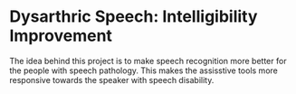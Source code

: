 # Dysarthric Speech: Intelligibility Improvement

The idea behind this project is to make speech recognition more better for the people with speech pathology. This makes the assisstive tools more responsive towards the speaker with speech disability.

<!--## Algorithm
![Block_Diagram](https://user-images.githubusercontent.com/47143544/56799294-45cb8800-6836-11e9-9591-398fbedf8859.jpg)

we have used direct feature-based mapping technique to train all themodels. We use Automatic Speech Recognition (ASR) system at the end to measure Phoneme Accuracy for a specific speaker. Based on the phoneme accuracy, we evaluate the performance of the proposed conversion system.

## Automatic Speech Recognition (ASR)

Our ASR system was built using the KALDI toolkit to recognize the dysarthric speech. As dysarthric speech dataset, namely, Universal Access (UA) consists of single word sentences, we used phone-based acoustic modeling. Hence, at the backend  monophone-based Hidden Markov Model (HMM) is used as an acoustic model to train the system.-->
